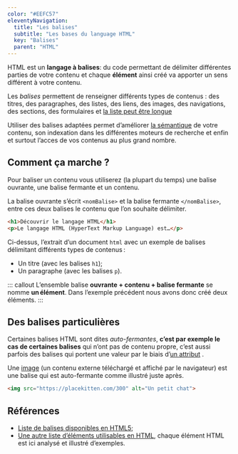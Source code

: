 ```yaml
---
color: "#EEFC57"
eleventyNavigation:
  title: "Les balises"
  subtitle: "Les bases du language HTML"
  key: "Balises"
  parent: "HTML"
---
```


HTML est un **langage à balises**: du code permettant de délimiter différentes parties de votre contenu et chaque **élément** ainsi créé va apporter un sens différent à votre contenu.

Les *balises* permettent de renseigner différents types de contenus : des titres, des paragraphes, des listes, des liens, des images, des navigations, des sections, des formulaires et [la liste peut être longue](http://html5doctor.com/element-index/)

Utiliser des balises adaptées permet d’améliorer [la sémantique](https://fr.wikipedia.org/wiki/HTML_s%C3%A9mantique) de votre contenu, son indexation dans les différentes moteurs de recherche et enfin et surtout l’acces de vos contenus au plus grand nombre.

## Comment ça marche ?

Pour baliser un contenu vous utiliserez (la plupart du temps) une balise ouvrante, une balise fermante et un contenu.

La balise ouvrante s’écrit `<nomBalise>` et la balise fermante `</nomBalise>`, entre ces deux balises le contenu que l’on souhaite délimiter.

``` html
<h1>Découvrir le langage HTML</h1>
<p>Le langage HTML (HyperText Markup Language) est…</p>
```

Ci-dessus, l’extrait d’un document `html` avec un exemple de balises délimitant différents types de contenus :

- Un titre (avec les balises `h1`);
- Un paragraphe (avec les balises `p`).

::: callout
L’ensemble balise **ouvrante + contenu + balise fermante** se nomme **un élément**. Dans l’exemple précédent nous avons donc créé deux éléments.
:::

## Des balises particulières

Certaines balises HTML sont dites *auto-fermantes*, **c’est par exemple le cas de certaines balises** qui n’ont pas de contenu propre, c’est aussi parfois des balises qui portent une valeur par le biais d’[un attribut](../les-attributs) .

Une [image](../les-images) (un contenu externe téléchargé et affiché par le navigateur) est une balise qui est auto-fermante comme illustré juste après.

```html
<img src="https://placekitten.com/300" alt="Un petit chat">
```


<!-- 
## Un petit exercice

1. Suivez ce [guide de mise en place d’un projet pour le web](../../pratique/nouveau-projet);
2. Donnez-moi votre recette préférée dans le fichier *index.html* (si vous manquez d’inspiration faîtes la recette de ce que vous venez de manger);


Une fois que vous avez terminé votre recette, vous pouvez aller consulter [ma version de la pizza quatre fromages](../recette). -->

## Références

- [Liste de balises disponibles en HTML5](https://developer.mozilla.org/fr/docs/Web/HTML/Element);
- [Une autre liste d’éléments utilisables en HTML](http://html5doctor.com/element-index/), chaque élément HTML est ici analysé et illustré d’exemples.
